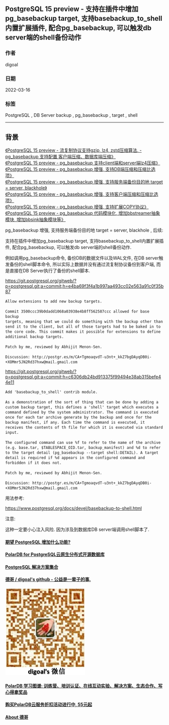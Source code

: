 ## PostgreSQL 15 preview - 支持在插件中增加pg_basebackup target, 支持basebackup_to_shell内置扩展插件, 配合pg_basebackup, 可以触发db server端的shell备份动作          
                                               
### 作者                                           
digoal                                                        
                                                         
### 日期                                                    
2022-03-16                                                 
                                                 
### 标签                                    
PostgreSQL , DB Server backup , pg_basebackup , target , shell                     
                                                       
----                                                         
                                                    
## 背景         
[《PostgreSQL 15 preview - 流复制协议支持gzip, lz4, zstd压缩算法. - pg_basebackup 支持配置 客户端压缩、数据库端压缩》](../202203/20220309_01.md)      
[《PostgreSQL 15 preview - pg_basebackup 支持client端和server端lz4压缩》](../202202/20220213_01.md)      
[《PostgreSQL 15 preview - pg_basebackup 增强, 支持DB端压缩和压缩比选项》](../202201/20220125_01.md)      
[《PostgreSQL 15 preview - pg_basebackup 增强, 支持服务端备份目的地 target = server, blackhole》](../202201/20220121_02.md)      
[《PostgreSQL 15 preview - pg_basebackup 增强, 支持客户端压缩和压缩比选项》](../202201/20220121_01.md)      
[《PostgreSQL 15 preview - pg_basebackup 增强, 支持扩展COPY协议》](../202201/20220119_01.md)      
[《PostgreSQL 15 preview - pg_basebackup 代码模块化, 增加bbstreamer抽象模块, 增加bbsink抽象模块等》](../202111/20211107_02.md)      
    
    
pg_basebackup 增强, 支持服务端备份目的地 target = server, blackhole , 后续:    
    
支持在插件中增加pg_basebackup target, 支持basebackup_to_shell内置扩展插件, 配合pg_basebackup, 可以触发db server端的shell备份动作.      
    
例如调用pg_basebackup命令, 备份DB的数据文件以及WAL文件, 在DB server触发备份的shell脚本命令, 所以实际上数据并没有通过流复制协议备份到客户端, 而是直接在DB Server执行了备份的shell脚本.      
    
https://git.postgresql.org/gitweb/?p=postgresql.git;a=commit;h=e4ba69f3f4a1b997aa493cc02e563a91c0f35b87    
    
```    
Allow extensions to add new backup targets.    
    
Commit 3500ccc39b0dadd1068a03938e4b8ff562587ccc allowed for base backup    
targets, meaning that we could do something with the backup other than    
send it to the client, but all of those targets had to be baked in to    
the core code. This commit makes it possible for extensions to define    
additional backup targets.    
    
Patch by me, reviewed by Abhijit Menon-Sen.    
    
Discussion: http://postgr.es/m/CA+TgmoaqvdT-u3nt+_kkZ7bgDAyqDB0i-+XOMmr5JN2Rd37hxw@mail.gmail.com    
```    
    
https://git.postgresql.org/gitweb/?p=postgresql.git;a=commit;h=c6306db24bd913375f99494e38ab315befe44e11    
    
```    
Add 'basebackup_to_shell' contrib module.    
    
As a demonstration of the sort of thing that can be done by adding a    
custom backup target, this defines a 'shell' target which executes a    
command defined by the system administrator. The command is executed    
once for each tar archive generate by the backup and once for the    
backup manifest, if any. Each time the command is executed, it    
receives the contents of th file for which it is executed via standard    
input.    
    
The configured command can use %f to refer to the name of the archive    
(e.g. base.tar, $TABLESPACE_OID.tar, backup_manifest) and %d to refer    
to the target detail (pg_basebackup --target shell:DETAIL). A target    
detail is required if %d appears in the configured command and    
forbidden if it does not.    
    
Patch by me, reviewed by Abhijit Menon-Sen.    
    
Discussion: http://postgr.es/m/CA+TgmoaqvdT-u3nt+_kkZ7bgDAyqDB0i-+XOMmr5JN2Rd37hxw@mail.gmail.com    
```    
    
用法参考:    
    
https://www.postgresql.org/docs/devel/basebackup-to-shell.html    
    
注意:     
    
这种一定要小心注入风险. 因为涉及到数据库DB server端调用shell脚本了.     
    
  
    
    
    
  
#### [期望 PostgreSQL 增加什么功能?](https://github.com/digoal/blog/issues/76 "269ac3d1c492e938c0191101c7238216")
  
  
#### [PolarDB for PostgreSQL云原生分布式开源数据库](https://github.com/ApsaraDB/PolarDB-for-PostgreSQL "57258f76c37864c6e6d23383d05714ea")
  
  
#### [PostgreSQL 解决方案集合](https://yq.aliyun.com/topic/118 "40cff096e9ed7122c512b35d8561d9c8")
  
  
#### [德哥 / digoal's github - 公益是一辈子的事.](https://github.com/digoal/blog/blob/master/README.md "22709685feb7cab07d30f30387f0a9ae")
  
  
![digoal's wechat](../pic/digoal_weixin.jpg "f7ad92eeba24523fd47a6e1a0e691b59")
  
  
#### [PolarDB 学习图谱: 训练营、培训认证、在线互动实验、解决方案、生态合作、写心得拿奖品](https://www.aliyun.com/database/openpolardb/activity "8642f60e04ed0c814bf9cb9677976bd4")
  
  
#### [购买PolarDB云服务折扣活动进行中, 55元起](https://www.aliyun.com/activity/new/polardb-yunparter?userCode=bsb3t4al "e0495c413bedacabb75ff1e880be465a")
  
  
#### [About 德哥](https://github.com/digoal/blog/blob/master/me/readme.md "a37735981e7704886ffd590565582dd0")
  
